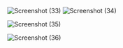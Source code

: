 
![Screenshot (33)](https://github.com/Bezag21/EAD/assets/120325853/9bacc27d-57aa-4937-a8c2-185305a514d9)
![Screenshot (34)](https://github.com/Bezag21/EAD/assets/120325853/fd151d51-2862-4d8d-bcac-86d57875c8a3)

![Screenshot (35)](https://github.com/Bezag21/EAD/assets/120325853/50f3db34-7dff-4997-849e-5a61babe64c8)

![Screenshot (36)](https://github.com/Bezag21/EAD/assets/120325853/b6426c3e-0216-44b1-b28e-16639d37f69c)
